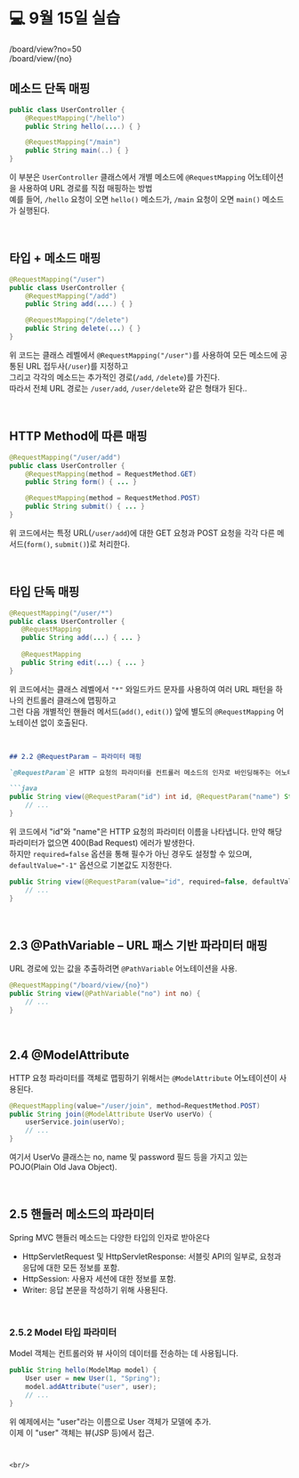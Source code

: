 # 💻 9월 15일 실습

/board/view?no=50  
/board/view/{no}

## 메소드 단독 매핑
```java
public class UserController {
    @RequestMapping("/hello")
    public String hello(....) { }

    @RequestMapping("/main")
    public String main(..) { }	  
}

```

이 부분은 `UserController` 클래스에서 개별 메소드에 `@RequestMapping` 어노테이션을 사용하여 URL 경로를 직접 매핑하는 방법   
예를 들어, `/hello` 요청이 오면 `hello()` 메소드가, `/main` 요청이 오면 `main()` 메소드가 실행된다.

<br/>

## 타입 + 메소드 매핑
```java
@RequestMapping("/user")
public class UserController {
    @RequestMapping("/add")
    public String add(....) { }

    @RequestMapping("/delete")
    public String delete(...) { }	  
}		   
```

위 코드는 클래스 레벨에서 `@RequestMapping("/user")`를 사용하여 모든 메소드에 공통된 URL 접두사(`/user`)를 지정하고   
그리고 각각의 메소드는 추가적인 경로(`/add`, `/delete`)를 가진다.   
따라서 전체 URL 경로는 `/user/add`, `/user/delete`와 같은 형태가 된다..   

<br/>

## HTTP Method에 따른 매핑 
```java
@RequestMapping("/user/add")
public class UserController {
    @RequestMapping(method = RequestMethod.GET)
    public String form() { ... }

    @RequestMapping(method = RequestMethod.POST)
    public String submit() { ... }
}
```

위 코드에서는 특정 URL(`/user/add`)에 대한 GET 요청과 POST 요청을 각각 다른 메서드(`form()`, `submit()`)로 처리한다.  

<br/>


## 타입 단독 매핑
```java
@RequestMapping("/user/*")
public class UserController {
   @RequestMapping
   public String add(...) { ... }
   
   @RequestMapping
   public String edit(...) { ... }	  
}
```

위 코드에서는 클래스 레벨에서 `"*"` 와일드카드 문자를 사용하여 여러 URL 패턴을 하나의 컨트롤러 클래스에 맵핑하고    
그런 다음 개별적인 핸들러 메서드(`add()`, `edit()`) 앞에 별도의 `@RequestMapping` 어노테이션 없이 호출된다.

<br/>


```markdown
## 2.2 @RequestParam – 파라미터 매핑

`@RequestParam`은 HTTP 요청의 파라미터를 컨트롤러 메소드의 인자로 바인딩해주는 어노테이션입니다.

```java
public String view(@RequestParam("id") int id, @RequestParam("name") String name) {
    // ...
}
```

위 코드에서 "id"와 "name"은 HTTP 요청의 파라미터 이름을 나타냅니다. 만약 해당 파라미터가 없으면 400(Bad Request) 에러가 발생한다.   
하지만 `required=false` 옵션을 통해 필수가 아닌 경우도 설정할 수 있으며, `defaultValue="-1"` 옵션으로 기본값도 지정한다.


```java
public String view(@RequestParam(value="id", required=false, defaultValue="-1") int id) {
    // ...
}
```


<br/>



## 2.3 @PathVariable – URL 패스 기반 파라미터 매핑

URL 경로에 있는 값을 추출하려면 `@PathVariable` 어노테이션을 사용.

```java
@RequestMapping("/board/view/{no}")
public String view(@PathVariable("no") int no) {
    // ...
}
```

<br/>


## 2.4 @ModelAttribute

HTTP 요청 파라미터를 객체로 맵핑하기 위해서는 `@ModelAttribute` 어노테이션이 사용된다.

```java
@RequestMappling(value="/user/join", method=RequestMethod.POST)
public String join(@ModelAttribute UserVo userVo) {
    userService.join(userVo);
    // ...
}
```

여기서 UserVo 클래스는 no, name 및 password 필드 등을 가지고 있는 POJO(Plain Old Java Object).

<br/>


## 2.5 핸들러 메소드의 파라미터

Spring MVC 핸들러 메소드는 다양한 타입의 인자로 받아온다
- HttpServletRequest 및 HttpServletResponse: 서블릿 API의 일부로, 요청과 응답에 대한 모든 정보를 포함.
- HttpSession: 사용자 세션에 대한 정보를 포함.
- Writer: 응답 본문을 작성하기 위해 사용된다.

<br/>


### 2.5.2 Model 타입 파라미터

Model 객체는 컨트롤러와 뷰 사이의 데이터를 전송하는 데 사용됩니다.

```java
public String hello(ModelMap model) {
    User user = new User(1, "Spring");
    model.addAttribute("user", user);
    // ...
}
```

위 예제에서는 "user"라는 이름으로 User 객체가 모델에 추가.  
이제 이 "user" 객체는 뷰(JSP 등)에서 접근.   
```


<br/>



